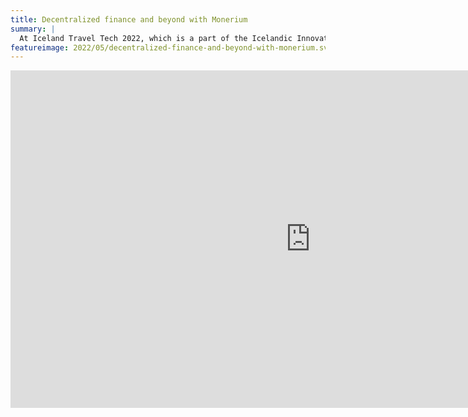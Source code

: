 ```yaml
---
title: Decentralized finance and beyond with Monerium
summary: |
  At Iceland Travel Tech 2022, which is a part of the Icelandic Innovation week, Gisli presented how Monerium is solving the last mile problem for partners such as WIN.
featureimage: 2022/05/decentralized-finance-and-beyond-with-monerium.svg
---
```

<!--
<div class="responsive">
<iframe src="https://docs.google.com/presentation/d/e/2PACX-1vR1PxnCyZVxSSo8K9JZLaZ-Q1z8EVUya2hmzPpyd2qiQvDtG7MJ1UMBwW0wKbiyVbfPBunPfeSBhY8b/embed?start=false&loop=false&delayms=3000" frameborder="0" width="960" height="569" allowfullscreen="true" mozallowfullscreen="true" webkitallowfullscreen="true"></iframe>
</div>

At Iceland Travel Tech 2022, which is a part of the Icelandic Innovation week, Gisli presented how Monerium is solving the last mile problem for partners such as WIN.
-->

<div class="responsive">
<iframe width="960" height="540" src="https://www.youtube.com/embed/upq9px3gTbg?start=1016" title="YouTube video player" frameborder="0" allow="accelerometer; autoplay; clipboard-write; encrypted-media; gyroscope; picture-in-picture" allowfullscreen></iframe>
</div>

